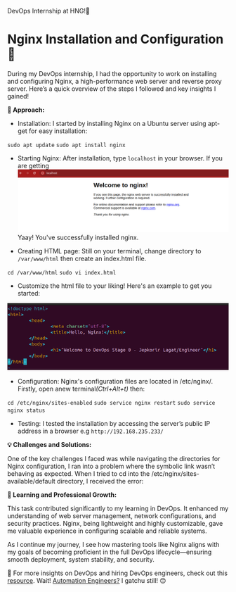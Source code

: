 DevOps Internship at HNG!🚀

# Nginx Installation and Configuration 🚀

During my DevOps internship, I had the opportunity to work on installing and configuring Nginx, a high-performance web server and reverse proxy server. Here’s a quick overview of the steps I followed and key insights I gained!

<strong> 🔧 Approach:</strong>

- Installation: I started by installing Nginx on a Ubuntu server using apt-get for easy installation:

`sudo apt update`
`sudo apt install nginx`

- Starting Nginx: After installation, type `localhost` in your browser. If you are getting <img src="./img1.png"> Yaay! You've successfully installed nginx. 

- Creating HTML page: Still on your terminal, change directory to `/var/www/html` then create an index.html file.

`cd /var/www/html`
`sudo vi index.html`

- Customize the html file to your liking! Here's an example to get you started:
<img src="./img2.png">

- Configuration: Nginx's configuration files are located in /etc/nginx/. Firstly, open anew terminal<em>(Ctrl+Alt+t)</em> then:

`cd /etc/nginx/sites-enabled`
`sudo service nginx restart`
`sudo service nginx status`

- Testing: I tested the installation by accessing the server’s public IP address in a browser e.g `http://192.168.235.233/`


<strong> 💡 Challenges and Solutions:</strong>

One of the key challenges I faced was while navigating the directories for Nginx configuration, I ran into a problem where the symbolic link wasn’t behaving as expected. When I tried to cd into the /etc/nginx/sites-available/default directory, I received the error:


<strong> 🌱 Learning and Professional Growth:</strong>

This task contributed significantly to my learning in DevOps. It enhanced my understanding of web server management, network configurations, and security practices. Nginx, being lightweight and highly customizable, gave me valuable experience in configuring scalable and reliable systems.

As I continue my journey, I see how mastering tools like Nginx aligns with my goals of becoming proficient in the full DevOps lifecycle—ensuring smooth deployment, system stability, and security.

🔗 For more insights on DevOps and hiring DevOps engineers, check out this <a href="https://hng.tech/hire/devops-engineers">resource</a>. Wait! <a href="https://hng.tech/hire/automation-engineers">Automation Engineers?</a> I gatchu still! 😊
